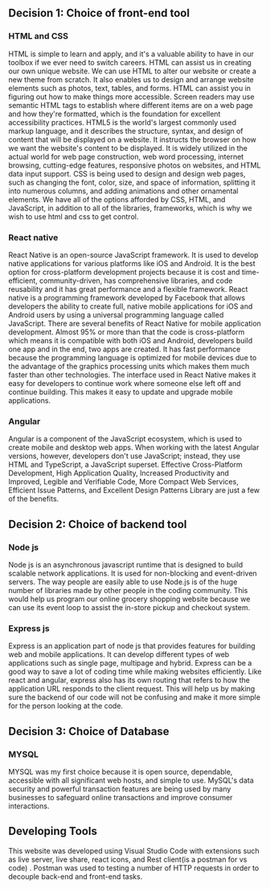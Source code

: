 ## Decision 1: Choice of front-end tool
### HTML and CSS
HTML is simple to learn and apply, and it's a valuable ability to have in our toolbox if we ever need to switch careers. HTML can assist us in creating our own unique website. We can use HTML to alter our website or create a new theme from scratch. It also enables us to design and arrange website elements such as photos, text, tables, and forms. HTML can assist you in figuring out how to make things more accessible. Screen readers may use semantic HTML tags to establish where different items are on a web page and how they're formatted, which is the foundation for excellent accessibility practices. HTML5 is the world's largest commonly used markup language, and it describes the structure, syntax, and design of content that will be displayed on a website. It instructs the browser on how we want the website's content to be displayed. It is widely utilized in the actual world for web page construction, web word processing, internet browsing, cutting-edge features, responsive photos on websites, and HTML data input support. CSS is being used to design and design web pages, such as changing the font, color, size, and space of information, splitting it into numerous columns, and adding animations and other ornamental elements. We have all of the options afforded by CSS, HTML, and JavaScript, in addition to all of the libraries, frameworks, which is why we wish to use html and css to get control.
### React native
React Native is an open-source JavaScript framework. It is used to develop native applications for various platforms like iOS and Android. It is the best option for cross-platform development projects because it is cost and time-efficient, community-driven, has comprehensive libraries, and code reusability and it has great performance and a flexible framework. React native is a programming framework developed by Facebook that allows developers the ability to create full, native mobile applications for iOS and Android users by using a universal programming language called JavaScript. 
There are several benefits of React Native for mobile application development. Almost 95% or more than that the code is cross-platform which means it is compatible with both iOS and Android, developers build one app and in the end, two apps are created. It has fast performance because the programming language is optimized for mobile devices due to the advantage of the graphics processing units which makes them much faster than other technologies. The interface used in React Native makes it easy for developers to continue work where someone else left off and continue building. This makes it easy to update and upgrade mobile applications. 
### Angular
Angular is a component of the JavaScript ecosystem, which is used to create mobile and desktop web apps. When working with the latest Angular versions, however, developers don't use JavaScript; instead, they use HTML and TypeScript, a JavaScript superset. Effective Cross-Platform Development, High Application Quality, Increased Productivity and Improved, Legible and Verifiable Code, More Compact Web Services, Efficient Issue Patterns, and Excellent Design Patterns Library are just a few of the benefits.

## Decision 2: Choice of backend tool
### Node js
Node js is an asynchronous javascript runtime that is designed to build scalable network applications. It is used for non-blocking and event-driven servers. The way people are easily able to use Node.js is of the huge number of libraries made by other people in the coding community. This would help us program our online grocery shopping website because we can use its event loop to assist the in-store pickup and checkout system. 


### Express js
Express is an application part of node js that provides features for building web and mobile applications. It can develop different types of web applications such as single page, multipage and hybrid. Express can be a good way to save a lot of coding time while making websites efficiently. Like react and angular, express also has its own routing that refers to how the application URL responds to the client request. This will help us by making sure the backend of our code will not be confusing and make it more simple for the person looking at the code.

## Decision 3: Choice of Database
### MYSQL
MYSQL was my first choice because it is open source, dependable, accessible with all significant web hosts, and simple to use. MySQL's data security and powerful transaction features are being used by many businesses to safeguard online transactions and improve consumer interactions.


## Developing Tools

This website was developed using Visual Studio Code with extensions such as live server, live share, react icons, and Rest client(is a postman for vs code) . Postman was used to testing a number of HTTP requests in order to decouple back-end and front-end tasks.

